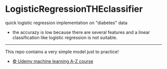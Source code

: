 # LogisticRegressionTHEclassifier

quick logistic regression implementation on "diabetes" data
* the accurazy is low because there are several features and a linear classification like logistic regression is not suitable.
-----------------------------------------------------------------------------------------------
This repo contains a very simple model just to practice!
* [© Udemy machine learning A-Z course](https://www.udemy.com/course/machinelearning/) 

